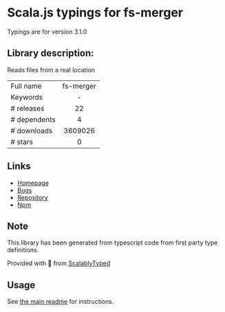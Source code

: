 
# Scala.js typings for fs-merger

Typings are for version 3.1.0

## Library description:
Reads files from a real location

|                    |                 |
| ------------------ | :-------------: |
| Full name          | fs-merger |
| Keywords           | - |
| # releases         | 22 |
| # dependents       | 4 |
| # downloads        | 3609026 |
| # stars            | 0 |

## Links
- [Homepage](https://github.com/SparshithNR/fs-merger#readme)
- [Bugs](https://github.com/SparshithNR/fs-merger/issues)
- [Repository](https://github.com/SparshithNR/fs-merger)
- [Npm](https://www.npmjs.com/package/fs-merger)
    


## Note
This library has been generated from typescript code from first party type definitions.

Provided with :purple_heart: from [ScalablyTyped](https://github.com/oyvindberg/ScalablyTyped)

## Usage
See [the main readme](../../readme.md) for instructions.


